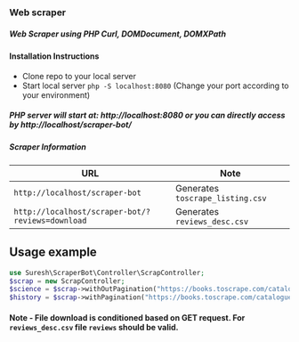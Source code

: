 ### Web scraper
##### Web Scraper using PHP Curl, DOMDocument, DOMXPath

#### Installation Instructions
* Clone repo to your local server
* Start local server `php -S localhost:8080` (Change your port according to your environment)

##### PHP server will start at: http://localhost:8080 or you can directly access by http://localhost/scraper-bot/

##### Scraper Information


| URL |  Note
| --- | --- |
| `http://localhost/scraper-bot` | Generates `toscrape_listing.csv`
| `http://localhost/scraper-bot/?reviews=download` | Generates `reviews_desc.csv`

## Usage example

```php
use Suresh\ScraperBot\Controller\ScrapController;
$scrap = new ScrapController;
$science = $scrap->withOutPagination("https://books.toscrape.com/catalogue/category/books/science_22/index.html");
$history = $scrap->withPagination("https://books.toscrape.com/catalogue/category/books/historical-fiction_4/index.html");
```

#### Note - File download is conditioned based on GET request. For `reviews_desc.csv` file `reviews` should be valid. 


